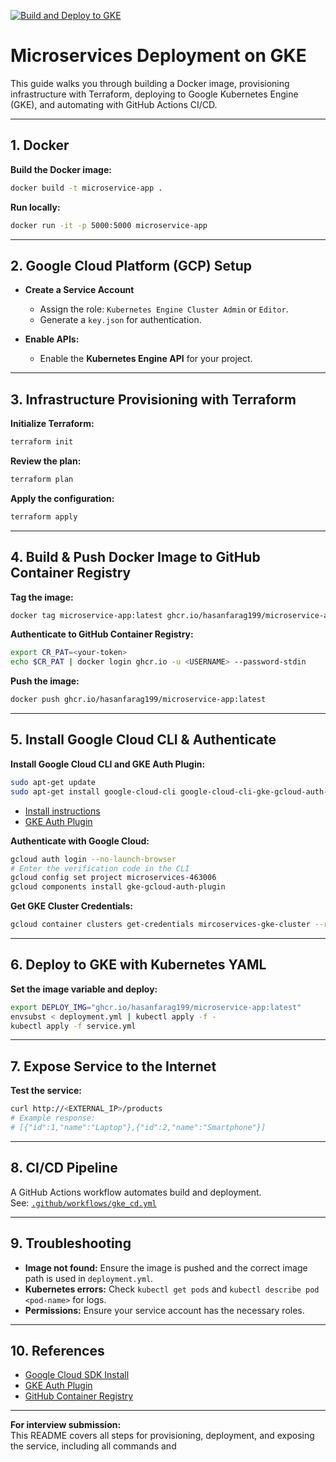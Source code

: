 <!-- [![Build and Deploy to GKE](https://github.com/hasanfarag199/Microservices/actions/workflows/gke_cd.yml/badge.svg)](https://github.com/hasanfarag199/Microservices/actions/workflows/gke_cd.yml)
# 1. Docker
docker build -t microservice-app .

docker run -it -p 5000:5000 microservice-app

# GCP

Create a service account with Role "Kubernetes Engine Cluster Admin" or Editor and Generate a key.json to authenticate terraform to gcp api

Enable "Kubernetes Engine API" for the associated project

# 2. Terraform
terraform init

terraform plan 

terraform apply

# 3. Deploy with k8s yaml as service
docker tag microservice-app:latest ghcr.io/hasanfarag199/microservice-app:latest

export CR_PAT=<your-token>

echo $CR_PAT | docker login ghcr.io -u USERNAME --password-stdin

docker push ghcr.io/hasanfarag199/microservice-app:latest


sudo apt-get install google-cloud-cli google-cloud-cli-gke-gcloud-auth-plugin 
## https://cloud.google.com/sdk/docs/install#deb
## https://cloud.google.com/kubernetes-engine/docs/how-to/cluster-access-for-kubectl#install_plugin

gcloud auth login --no-launch-browser

## Enter the verification code in gcloud CLI on the machine you want to log into

gcloud config set project microservices-463006

gcloud components install gke-gcloud-auth-plugin

gcloud container clusters get-credentials mircoservices-gke-cluster --region us-central1 --project microservices-463006

# kubectl apply -f deployment.yml
export DEPLOY_IMG="ghcr.io/hasanfarag199/microservice-app:latest"
envsubst < deployment.yml | kubectl apply -f -
kubectl apply -f service.yml
# 4. Expose Service to internet with LB

curl http://34.72.136.181/products
[{"id":1,"name":"Laptop"},{"id":2,"name":"Smartphone"}]

# 5. CI/CD [Implement a CI/CD pipeline to automate the build and deployment process].
check github actions workflow as ci_cd.yml -->

[![Build and Deploy to GKE](https://github.com/hasanfarag199/Microservices/actions/workflows/gke_cd.yml/badge.svg)](https://github.com/hasanfarag199/Microservices/actions/workflows/gke_cd.yml)

# Microservices Deployment on GKE

This guide walks you through building a Docker image, provisioning infrastructure with Terraform, deploying to Google Kubernetes Engine (GKE), and automating with GitHub Actions CI/CD.

---

## 1. Docker

**Build the Docker image:**
```bash
docker build -t microservice-app .
```

**Run locally:**
```bash
docker run -it -p 5000:5000 microservice-app
```

---

## 2. Google Cloud Platform (GCP) Setup

- **Create a Service Account**  
  - Assign the role: `Kubernetes Engine Cluster Admin` or `Editor`.
  - Generate a `key.json` for authentication.

- **Enable APIs:**  
  - Enable the **Kubernetes Engine API** for your project.

---

## 3. Infrastructure Provisioning with Terraform

**Initialize Terraform:**
```bash
terraform init
```

**Review the plan:**
```bash
terraform plan
```

**Apply the configuration:**
```bash
terraform apply
```

---

## 4. Build & Push Docker Image to GitHub Container Registry

**Tag the image:**
```bash
docker tag microservice-app:latest ghcr.io/hasanfarag199/microservice-app:latest
```

**Authenticate to GitHub Container Registry:**
```bash
export CR_PAT=<your-token>
echo $CR_PAT | docker login ghcr.io -u <USERNAME> --password-stdin
```

**Push the image:**
```bash
docker push ghcr.io/hasanfarag199/microservice-app:latest
```

---

## 5. Install Google Cloud CLI & Authenticate

**Install Google Cloud CLI and GKE Auth Plugin:**
```bash
sudo apt-get update
sudo apt-get install google-cloud-cli google-cloud-cli-gke-gcloud-auth-plugin
```
- [Install instructions](https://cloud.google.com/sdk/docs/install#deb)
- [GKE Auth Plugin](https://cloud.google.com/kubernetes-engine/docs/how-to/cluster-access-for-kubectl#install_plugin)

**Authenticate with Google Cloud:**
```bash
gcloud auth login --no-launch-browser
# Enter the verification code in the CLI
gcloud config set project microservices-463006
gcloud components install gke-gcloud-auth-plugin
```

**Get GKE Cluster Credentials:**
```bash
gcloud container clusters get-credentials mircoservices-gke-cluster --region us-central1 --project microservices-463006
```

---

## 6. Deploy to GKE with Kubernetes YAML

**Set the image variable and deploy:**
```bash
export DEPLOY_IMG="ghcr.io/hasanfarag199/microservice-app:latest"
envsubst < deployment.yml | kubectl apply -f -
kubectl apply -f service.yml
```

---

## 7. Expose Service to the Internet

**Test the service:**
```bash
curl http://<EXTERNAL_IP>/products
# Example response:
# [{"id":1,"name":"Laptop"},{"id":2,"name":"Smartphone"}]
```

---

## 8. CI/CD Pipeline

A GitHub Actions workflow automates build and deployment.  
See: [`.github/workflows/gke_cd.yml`](https://github.com/hasanfarag199/Microservices/actions/workflows/gke_cd.yml)

---

## 9. Troubleshooting

- **Image not found:** Ensure the image is pushed and the correct image path is used in `deployment.yml`.
- **Kubernetes errors:** Check `kubectl get pods` and `kubectl describe pod <pod-name>` for logs.
- **Permissions:** Ensure your service account has the necessary roles.

---

## 10. References

- [Google Cloud SDK Install](https://cloud.google.com/sdk/docs/install)
- [GKE Auth Plugin](https://cloud.google.com/kubernetes-engine/docs/how-to/cluster-access-for-kubectl#install_plugin)
- [GitHub Container Registry](https://docs.github.com/en/packages/working-with-a-github-packages-registry/working-with-the-container-registry)

---

**For interview submission:**  
This README covers all steps for provisioning, deployment, and exposing the service, including all commands and